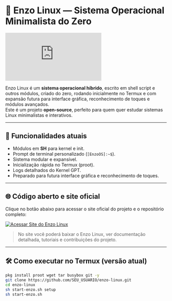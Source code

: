 # 🐧 Enzo Linux — Sistema Operacional Minimalista do Zero

![Enzo Linux Banner](https://github.com/fernandathays95-blip/Enzo-Linux-/blob/main/Source/banner/enzo-banner.txt)

Enzo Linux é um **sistema operacional híbrido**, escrito em shell script e outros módulos, criado do zero, rodando inicialmente no Termux e com expansão futura para interface gráfica, reconhecimento de toques e módulos avançados.  
Este é um projeto **open-source**, perfeito para quem quer estudar sistemas Linux minimalistas e interativos.

---

## 🚀 Funcionalidades atuais
- Módulos em **SH** para kernel e init.
- Prompt de terminal personalizado (`[EnzoOS]:~$`).
- Sistema modular e expansível.
- Inicialização rápida no Termux (proot).
- Logs detalhados do Kernel GPT.
- Preparado para futura interface gráfica e reconhecimento de toques.

---

## 🌐 Código aberto e site oficial

Clique no botão abaixo para acessar o site oficial do projeto e o repositório completo:

[![Acessar Site do Enzo Linux](https://img.shields.io/badge/Visitar-Site%20do%20Enzo%20Linux-blue?style=for-the-badge&logo=github)](https://SEU_SITE_DO_ENZO_LINUX.com)

> No site você poderá baixar o Enzo Linux, ver documentação detalhada, tutoriais e contribuições do projeto.

---

## 🛠️ Como executar no Termux (versão atual)
```bash
pkg install proot wget tar busybox git -y
git clone https://github.com/SEU_USUARIO/enzo-linux.git
cd enzo-linux
sh start-enzo.sh setup
sh start-enzo.sh

